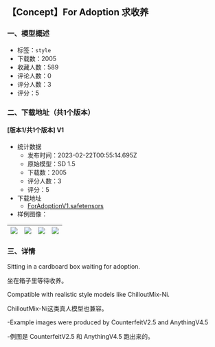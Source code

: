 ## 【Concept】For Adoption 求收养
### 一、模型概述

- 标签：`style`
- 下载数：2005
- 收藏人数：589
- 评论人数：0
- 评分人数：3
- 评分：5

### 二、下载地址（共1个版本）

#### [版本1/共1个版本] V1

- 统计数据
  - 发布时间：2023-02-22T00:55:14.695Z
  - 原始模型：SD 1.5
  - 下载数：2005
  - 评分人数：3
  - 评分：5
- 下载地址
  - [ForAdoptionV1.safetensors](https://civitai.com/api/download/models/12132)
- 样例图像：

| <img src="https://image.civitai.com/xG1nkqKTMzGDvpLrqFT7WA/f252fedd-cfd9-42d4-741e-193a94f35100/width=450/116978.jpeg" /> | <img src="https://image.civitai.com/xG1nkqKTMzGDvpLrqFT7WA/d1728b63-be62-42e7-4fde-9ab898bb4500/width=450/116953.jpeg" /> | <img src="https://image.civitai.com/xG1nkqKTMzGDvpLrqFT7WA/4e957207-5fad-482f-fa5b-54480423c900/width=450/116980.jpeg" /> | <img src="https://image.civitai.com/xG1nkqKTMzGDvpLrqFT7WA/156b6dd6-deb1-43df-83e2-26f336b38d00/width=450/116954.jpeg" /> |
| ---- | ---- | ---- | ---- |


### 三、详情
<p>Sitting in a cardboard box waiting for adoption.</p><p>坐在箱子里等待收养。</p><p>Compatible with realistic style models like ChilloutMix-Ni.</p><p>ChilloutMix-Ni这类真人模型也兼容。</p><p></p><p>-Example images were produced by CounterfeitV2.5 and AnythingV4.5</p><p>-例图是 CounterfeitV2.5 和 AnythingV4.5 跑出来的。</p>
